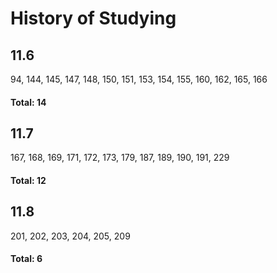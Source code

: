 # History of Studying

## 11.6
94, 144, 145, 147, 148,
150, 151, 153, 154, 155, 160, 162, 165, 166

#### Total: 14

## 11.7
167, 168, 169, 171, 172,
173, 179, 187, 189, 190, 191, 229

#### Total: 12

## 11.8
201, 202, 203, 204, 205, 209

#### Total: 6
